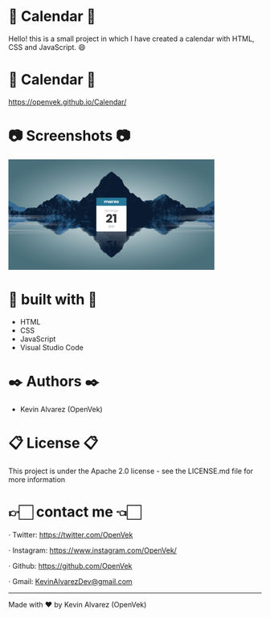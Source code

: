 # 📆 Calendar 📆

Hello! this is a small project in which I have created a calendar with HTML, CSS and JavaScript. 😄

# 👀 Calendar 👀

https://openvek.github.io/Calendar/

# 📷 Screenshots 📷

<img src="Images/Demo-Calendar.png" alt="Demo img" height="220px" width="410px" />

# 🧰 built with 🧰

* HTML
* CSS
* JavaScript
* Visual Studio Code

# ✒️ Authors ✒️

* Kevin Alvarez (OpenVek)

# 📋 License 📋

This project is under the Apache 2.0 license - see the LICENSE.md file for more information

# 👉🏻 contact me 👈🏻

· Twitter: https://twitter.com/OpenVek <br/>

· Instagram: https://www.instagram.com/OpenVek/ <br/>

· Github: https://github.com/OpenVek <br/>

· Gmail: KevinAlvarezDev@gmail.com <br/>

<hr>

Made with ❤️ by Kevin Alvarez (OpenVek)


